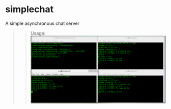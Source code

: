 simplechat
==========

A simple asynchronous chat server

>> Usage:
![alt How to execute Chat Server](https://github.com/ngocson2vn/simplechat/blob/master/chatserver.png)
